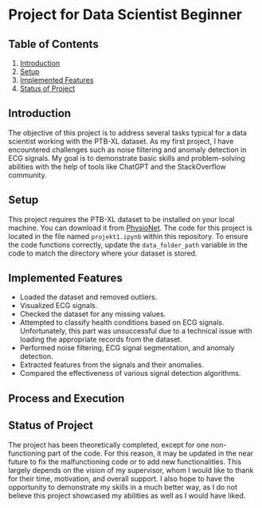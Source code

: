 # Project for Data Scientist Beginner

## Table of Contents
1. [Introduction](#introduction)
2. [Setup](#setup)
3. [Implemented Features](#implemented-features)
4. [Status of Project](#status-of-project)

## Introduction
The objective of this project is to address several tasks typical for a data scientist working with the PTB-XL dataset. As my first project, I have encountered challenges such as noise filtering and anomaly detection in ECG signals. My goal is to demonstrate basic skills and problem-solving abilities with the help of tools like ChatGPT and the StackOverflow community.

## Setup
This project requires the PTB-XL dataset to be installed on your local machine. You can download it from [PhysioNet](https://physionet.org/content/ptb-xl/1.0.3/). The code for this project is located in the file named `projekt1.ipynb` within this repository. To ensure the code functions correctly, update the `data_folder_path` variable in the code to match the directory where your dataset is stored.

## Implemented Features
- Loaded the dataset and removed outliers.
- Visualized ECG signals.
- Checked the dataset for any missing values.
- Attempted to classify health conditions based on ECG signals. Unfortunately, this part was unsuccessful due to a technical issue with loading the appropriate records from the dataset.
- Performed noise filtering, ECG signal segmentation, and anomaly detection.
- Extracted features from the signals and their anomalies.
- Compared the effectiveness of various signal detection algorithms.

## Process and Execution


## Status of Project
The project has been theoretically completed, except for one non-functioning part of the code. For this reason, it may be updated in the near future to fix the malfunctioning code or to add new functionalities. This largely depends on the vision of my supervisor, whom I would like to thank for their time, motivation, and overall support. I also hope to have the opportunity to demonstrate my skills in a much better way, as I do not believe this project showcased my abilities as well as I would have liked.
